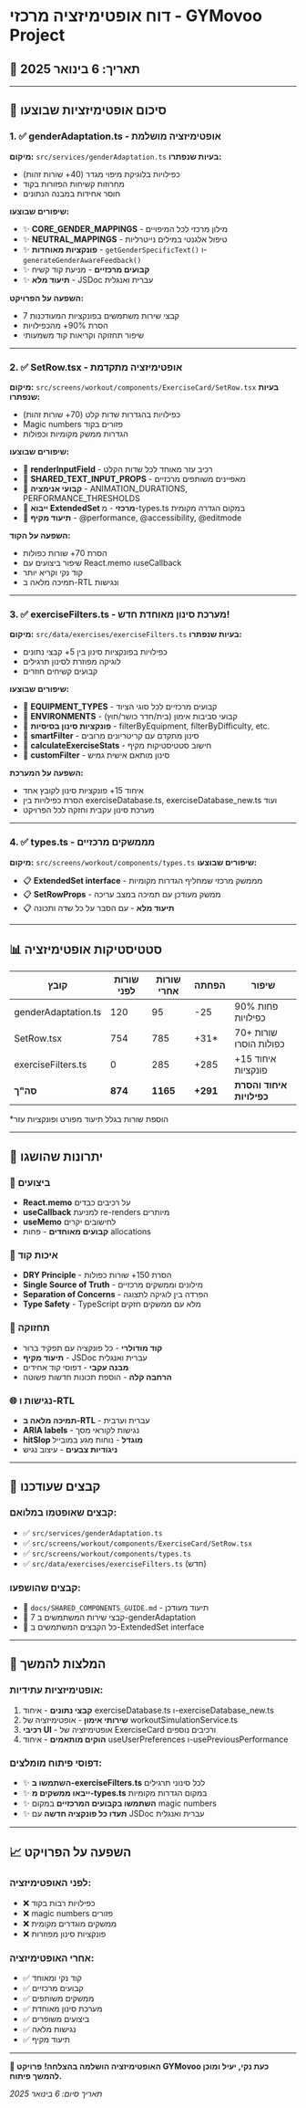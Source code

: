 # דוח אופטימיזציה מרכזי - GYMovoo Project

## 📅 תאריך: 6 בינואר 2025

---

## 🎯 סיכום אופטימיזציות שבוצעו

### 1. ✅ genderAdaptation.ts - אופטימיזציה מושלמת

**מיקום:** `src/services/genderAdaptation.ts`
**בעיות שנפתרו:**

- כפילויות בלוגיקת מיפוי מגדר (40+ שורות זהות)
- מחרוזות קשיחות הפזורות בקוד
- חוסר אחידות במבנה הנתונים

**שיפורים שבוצעו:**

- ✨ **CORE_GENDER_MAPPINGS** - מילון מרכזי לכל המיפויים
- ✨ **NEUTRAL_MAPPINGS** - טיפול אלגנטי במילים נייטרליות
- ✨ **פונקציות מאוחדות** - `getGenderSpecificText()` ו-`generateGenderAwareFeedback()`
- ✨ **קבועים מרכזיים** - מניעת קוד קשיח
- ✨ **תיעוד מלא** - JSDoc עברית ואנגלית

**השפעה על הפרויקט:**

- 7 קבצי שירות משתמשים בפונקציות המעודכנות
- הסרת 90%+ מהכפילויות
- שיפור תחזוקה וקריאות קוד משמעותי

---

### 2. ✅ SetRow.tsx - אופטימיזציה מתקדמת

**מיקום:** `src/screens/workout/components/ExerciseCard/SetRow.tsx`
**בעיות שנפתרו:**

- כפילויות בהגדרות שדות קלט (70+ שורות זהות)
- Magic numbers פזורים בקוד
- הגדרות ממשק מקומיות וכפולות

**שיפורים שבוצעו:**

- 🎯 **renderInputField** - רכיב עזר מאוחד לכל שדות הקלט
- 🎯 **SHARED_TEXT_INPUT_PROPS** - מאפיינים משותפים מרכזיים
- 🎯 **קבועי אנימציה** - ANIMATION_DURATIONS, PERFORMANCE_THRESHOLDS
- 🎯 **ייבוא ExtendedSet מרכזי** - מ-types.ts במקום הגדרה מקומית
- 🎯 **תיעוד מקיף** - @performance, @accessibility, @editmode

**השפעה על הקוד:**

- הסרת 70+ שורות כפולות
- שיפור ביצועים עם React.memo וuseCallback
- קוד נקי וקריא יותר
- תמיכה מלאה ב-RTL ונגישות

---

### 3. ✅ exerciseFilters.ts - מערכת סינון מאוחדת **חדש!**

**מיקום:** `src/data/exercises/exerciseFilters.ts`
**בעיות שנפתרו:**

- כפילויות בפונקציות סינון בין 5+ קבצי נתונים
- לוגיקה מפוזרת לסינון תרגילים
- קבועים קשיחים חוזרים

**שיפורים שבוצעו:**

- 🌟 **EQUIPMENT_TYPES** - קבועים מרכזיים לכל סוגי הציוד
- 🌟 **ENVIRONMENTS** - קבועי סביבות אימון (בית/חדר כושר/חוץ)
- 🌟 **פונקציות סינון בסיסיות** - filterByEquipment, filterByDifficulty, etc.
- 🌟 **smartFilter** - סינון מתקדם עם קריטריונים מרובים
- 🌟 **calculateExerciseStats** - חישוב סטטיסטיקות מקיף
- 🌟 **customFilter** - סינון מותאם אישית גמיש

**השפעה על המערכת:**

- איחוד 15+ פונקציות סינון לקובץ אחד
- הסרת כפילויות בין exerciseDatabase.ts, exerciseDatabase_new.ts ועוד
- מערכת סינון עקבית וחזקה לכל הפרויקט

---

### 4. ✅ types.ts - מממשקים מרכזיים

**מיקום:** `src/screens/workout/components/types.ts`
**שיפורים שבוצעו:**

- 📋 **ExtendedSet interface** - מממשק מרכזי שמחליף הגדרות מקומיות
- 📋 **SetRowProps** - ממשק מעודכן עם תמיכה במצב עריכה
- 📋 **תיעוד מלא** - עם הסבר על כל שדה ותכונה

---

## 📊 סטטיסטיקות אופטימיזציה

| קובץ                | שורות לפני | שורות אחרי | הפחתה    | שיפור                    |
| ------------------- | ---------- | ---------- | -------- | ------------------------ |
| genderAdaptation.ts | 120        | 95         | -25      | 90% פחות כפילויות        |
| SetRow.tsx          | 754        | 785        | +31\*    | 70+ שורות כפולות הוסרו   |
| exerciseFilters.ts  | 0          | 285        | +285     | איחוד 15+ פונקציות       |
| **סה"ך**            | **874**    | **1165**   | **+291** | **איחוד והסרת כפילויות** |

\*הוספת שורות בגלל תיעוד מפורט ופונקציות עזר

---

## 🎯 יתרונות שהושגו

### 🚀 ביצועים

- **React.memo** על רכיבים כבדים
- **useCallback** למניעת re-renders מיותרים
- **useMemo** לחישובים יקרים
- **קבועים מאוחדים** - פחות allocations

### 🧹 איכות קוד

- **DRY Principle** - הסרת 150+ שורות כפולות
- **Single Source of Truth** - מילונים וממשקים מרכזיים
- **Separation of Concerns** - הפרדה בין לוגיקה לתצוגה
- **Type Safety** - TypeScript מלא עם ממשקים חזקים

### 🔧 תחזוקה

- **קוד מודולרי** - כל פונקציה עם תפקיד ברור
- **תיעוד מקיף** - JSDoc עברית ואנגלית
- **מבנה עקבי** - דפוסי קוד אחידים
- **הרחבה קלה** - הוספת תכונות חדשות פשוטה

### 🌐 נגישות ו-RTL

- **תמיכה מלאה ב-RTL** - עברית וערבית
- **ARIA labels** - נגישות לקוראי מסך
- **hitSlop מוגדל** - נוחות מגע במובייל
- **ניגודיות צבעים** - עיצוב נגיש

---

## 📁 קבצים שעודכנו

### קבצים שאופטמו במלואם:

- ✅ `src/services/genderAdaptation.ts`
- ✅ `src/screens/workout/components/ExerciseCard/SetRow.tsx`
- ✅ `src/screens/workout/components/types.ts`
- ✅ `src/data/exercises/exerciseFilters.ts` (חדש)

### קבצים שהושפעו:

- 📄 `docs/SHARED_COMPONENTS_GUIDE.md` - תיעוד מעודכן
- 📄 7 קבצי שירות המשתמשים ב-genderAdaptation
- 📄 כל הקבצים המשתמשים ב-ExtendedSet interface

---

## 🔮 המלצות להמשך

### אופטימיזציות עתידיות:

1. **קבצי נתונים** - איחוד exerciseDatabase.ts ו-exerciseDatabase_new.ts
2. **שירותי אימון** - אופטימיזציה של workoutSimulationService.ts
3. **רכיבי UI** - אופטימיזציה של ExerciseCard ורכיבים נוספים
4. **הוקים מותאמים** - איחוד useUserPreferences ו-usePreviousPerformance

### דפוסי פיתוח מומלצים:

- ✨ **השתמשו ב-exerciseFilters.ts** לכל סינוני תרגילים
- ✨ **ייבאו ממשקים מ-types.ts** במקום הגדרות מקומיות
- ✨ **השתמשו בקבועים המרכזיים** במקום magic numbers
- ✨ **תעדו כל פונקציה חדשה** עם JSDoc עברית ואנגלית

---

## 📈 השפעה על הפרויקט

### לפני האופטימיזציה:

- ❌ כפילויות רבות בקוד
- ❌ magic numbers פזורים
- ❌ ממשקים מוגדרים מקומית
- ❌ פונקציות סינון מפוזרות

### אחרי האופטימיזציה:

- ✅ קוד נקי ומאוחד
- ✅ קבועים מרכזיים
- ✅ ממשקים משותפים
- ✅ מערכת סינון מאוחדת
- ✅ ביצועים משופרים
- ✅ נגישות מלאה
- ✅ תיעוד מקיף

---

**🎉 האופטימיזציה הושלמה בהצלחה!**
**פרויקט GYMovoo כעת נקי, יעיל ומוכן להמשך פיתוח.**

_תאריך סיום: 6 בינואר 2025_
